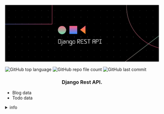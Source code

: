 <img src="pics/title.png">  

![GitHub top language](https://img.shields.io/github/languages/top/Ryuyxx/api-django?style=for-the-badge)
![GitHub repo file count](https://img.shields.io/github/directory-file-count/Ryuyxx/api-django?style=for-the-badge)
![GitHub last commit](https://img.shields.io/github/last-commit/Ryuyxx/api-django?style=for-the-badge)


<h3 align="center">
    Django Rest API.
</h3>



- Blog data
- Todo data


<details><summary>info</summary>

ID: u30934
</details>